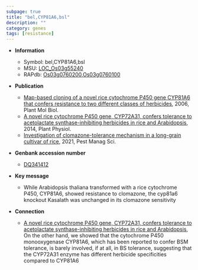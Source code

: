 ```yaml
---
subpage: true
title: "bel,CYP81A6,bsl"
description: ""
category: genes
tags: [resistance]
---
```


* **Information**  
    + Symbol: bel,CYP81A6,bsl  
    + MSU: [LOC_Os03g55240](http://rice.plantbiology.msu.edu/cgi-bin/ORF_infopage.cgi?orf=LOC_Os03g55240)  
    + RAPdb: [Os03g0760200](http://rapdb.dna.affrc.go.jp/viewer/gbrowse_details/irgsp1?name=Os03g0760200),[Os03g0760100](http://rapdb.dna.affrc.go.jp/viewer/gbrowse_details/irgsp1?name=Os03g0760100)  

* **Publication**  
    + [Map-based cloning of a novel rice cytochrome P450 gene CYP81A6 that confers resistance to two different classes of herbicides](http://www.ncbi.nlm.nih.gov/pubmed?term=Map-based+cloning+of+a+novel+rice+cytochrome+P450+gene+CYP81A6+that+confers+resistance+to+two+different+classes+of+herbicides%5BTitle%5D), 2006, Plant Mol Biol.
    + [A novel rice cytochrome P450 gene, CYP72A31, confers tolerance to acetolactate synthase-inhibiting herbicides in rice and Arabidopsis](http://www.ncbi.nlm.nih.gov/pubmed?term=A+novel+rice+cytochrome+P450+gene,+CYP72A31,+confers+tolerance+to+acetolactate+synthase-inhibiting+herbicides+in+rice+and+Arabidopsis%5BTitle%5D), 2014, Plant Physiol.
    + [Investigation of clomazone-tolerance mechanism in a long-grain cultivar of rice](http://www.ncbi.nlm.nih.gov/pubmed?term=Investigation+of+clomazone-tolerance+mechanism+in+a+long-grain+cultivar+of+rice%5BTitle%5D), 2021, Pest Manag Sci.

* **Genbank accession number**  
    + [DQ341412](http://www.ncbi.nlm.nih.gov/nuccore/DQ341412)

* **Key message**  
    + While Arabidopsis thaliana transformed with a rice cytochrome P450, CYP81A6, showed resistance to clomazone, the cyp81a6 knockout Kasalath was unchanged in its clomazone sensitivity

* **Connection**  
    + [A novel rice cytochrome P450 gene, CYP72A31, confers tolerance to acetolactate synthase-inhibiting herbicides in rice and Arabidopsis](http://www.ncbi.nlm.nih.gov/pubmed?term=A+novel+rice+cytochrome+P450+gene,+CYP72A31,+confers+tolerance+to+acetolactate+synthase-inhibiting+herbicides+in+rice+and+Arabidopsis%5BTitle%5D), On the other hand, we showed that the cytochrome P450 monooxygenase CYP81A6, which has been reported to confer BSM tolerance, is barely involved, if at all, in BS tolerance, suggesting that the CYP72A31 enzyme has different herbicide specificities compared to CYP81A6




